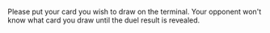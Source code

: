 Please put your card you wish to draw on the terminal. Your opponent won't know what card you draw until the duel result is revealed.
